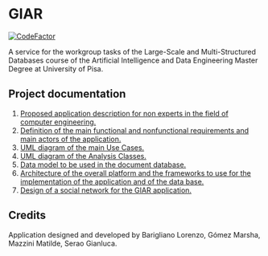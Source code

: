 # GIAR
[![CodeFactor](https://www.codefactor.io/repository/github/seraogianluca/GIAR/badge/master)](https://www.codefactor.io/repository/github/seraogianluca/GIAR/overview/master)

A service for the workgroup tasks of the Large-Scale and Multi-Structured Databases course of the Artificial Intelligence and Data Engineering Master Degree at University of Pisa.

## Project documentation

1) [Proposed application description for non experts in the field of computer engineering.](/docs/Design.md#1-introduction)
2) [Definition of the main functional and nonfunctional requirements and main actors of the application.](/docs/Design.md#2-actors-of-the-system)
3) [UML diagram of the main Use Cases.](/docs/Design.md#5-use-cases-diagram)
4) [UML diagram of the Analysis Classes.](/docs/Design.md#6-analysis-classes-diagram)
5) [Data model to be used in the document database.](/docs/Design.md#7-data-model)
6) [Architecture of the overall platform and the frameworks to use for the implementation of the application and of the data base.](/docs/Design.md#8-software-architecture)
7) [Design of a social network for the GIAR application.](/docs/DesignGraph.md)


## Credits

Application designed and developed by Barigliano Lorenzo, Gómez Marsha, Mazzini Matilde, Serao Gianluca.
